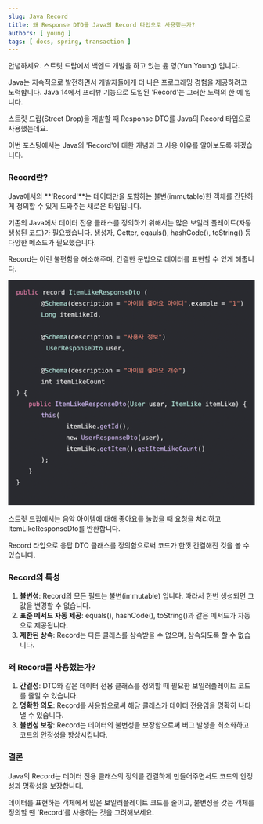 ```yaml
---
slug: Java Record
title: 왜 Response DTO를 Java의 Record 타입으로 사용했는가?
authors: [ young ]
tags: [ docs, spring, transaction ]
---
```


안녕하세요. 스트릿 드랍에서 백엔드 개발을 하고 있는 윤 영(Yun Young) 입니다.

Java는 지속적으로 발전하면서 개발자들에게 더 나은 프로그래밍 경험을 제공하려고 노력합니다.
Java 14에서 프리뷰 기능으로 도입된 'Record'는 그러한 노력의 한 예 입니다.

스트릿 드랍(Street Drop)을 개발할 때 Response DTO를 Java의 Record 타입으로 사용했는데요.

이번 포스팅에서는 Java의 'Record'에 대한 개념과 그 사용 이유를 알아보도록 하겠습니다. 


### Record란?
Java에서의 **'Record'**는 데이터만을 포함하는 불변(immutable)한 객체를 간단하게 정의할 수 있게 도와주는 
새로운 타입입니다.

기존의 Java에서 데이터 전용 클래스를 정의하기 위해서는 많은 보일러 플레이트(자동 생성된 코드)가 필요했습니다.
생성자, Getter, eqauls(), hashCode(), toString() 등 다양한 메소드가 필요했습니다.

Record는 이런 불편함을 해소해주며, 간결한 문법으로 데이터를 표현할 수 있게 해줍니다.

![](./2023-09-10-record/record.png)

스트릿 드랍에서는 음악 아이템에 대해 좋아요를 눌렀을 때 요청을 처리하고 ItemLikeResponseDto를 반환합니다.

Record 타입으로 응답 DTO 클래스를 정의함으로써 코드가 한껏 간결해진 것을 볼 수 있습니다.


### Record의 특성
1. **불변성**: Record의 모든 필드는 불변(immutable) 입니다. 따라서 한번 생성되면 그 값을 변경할 수 없습니다.
2. **표준 메서드 자동 제공**: equals(), hashCode(), toString()과 같은 메서드가 자동으로 제공됩니다.
3. **제한된 상속**: Record는 다른 클래스를 상속받을 수 없으며, 상속되도록 할 수 없습니다.


### 왜 Record를 사용했는가?
1. **간결성**: DTO와 같은 데이터 전용 클래스를 정의할 때 필요한 보일러플레이트 코드를 줄일 수 있습니다.
2. **명확한 의도**: Record를 사용함으로써 해당 클래스가 데이터 전용임을 명확히 나타낼 수 있습니다.
3. **불변성 보장**: Record는 데이터의 불변성을 보장함으로써 버그 발생을 최소화하고 코드의 안정성을 향상시킵니다.


### 결론
Java의 Record는 데이터 전용 클래스의 정의를 간결하게 만들어주면서도 코드의 안정성과 명확성을 보장합니다.

데이터를 표현하는 객체에서 많은 보일러플레이트 코드를 줄이고, 불변성을 갖는 객체를 정의할 땐 'Record'를 사용하는 것을
고려해보세요.
